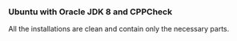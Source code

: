 ### Ubuntu with Oracle JDK 8 and CPPCheck

All the installations are clean and contain only the necessary parts.
